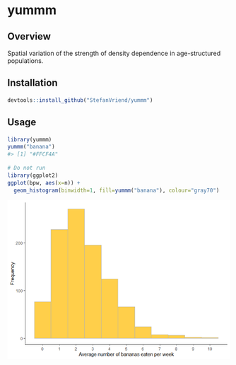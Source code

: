 
<!-- README.md is generated from README.Rmd. Please edit that file -->

# yummm

## Overview

Spatial variation of the strength of density dependence in
age-structured populations.

## Installation

``` r
devtools::install_github("StefanVriend/yummm")
```

## Usage

``` r
library(yummm)
yummm("banana")
#> [1] "#FFCF4A"
```

``` r
# Do not run
library(ggplot2)
ggplot(bpw, aes(x=n)) + 
  geom_histogram(binwidth=1, fill=yummm("banana"), colour="gray70")
```

![](man/figures/README-example-1.png)<!-- -->
